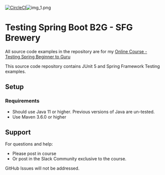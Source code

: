 [![CircleCI](https://circleci.com/gh/cbouttes/tsbb2b-sfg-brewery/tree/my-work-lesson-176-circleci.svg?style=svg)](https://circleci.com/gh/cbouttes/tsbb2b-sfg-brewery/tree/my-work-lesson-176-circleci)![img_1.png](img_1.png)

# Testing Spring Boot B2G - SFG Brewery

All source code examples in the repository are for my [Online Course - Testing Spring Beginner to Guru](https://www.udemy.com/testing-spring-boot-beginner-to-guru/?couponCode=GITHUB_REPO)

This source code repository contains JUnit 5 and Spring Framework Testing examples.

## Setup
### Requirements
* Should use Java 11 or higher. Previous versions of Java are un-tested.
* Use Maven 3.6.0 or higher

## Support
For questions and help:
* Please post in course
* Or post in the Slack Community exclusive to the course.

GitHub Issues will not be addressed.
